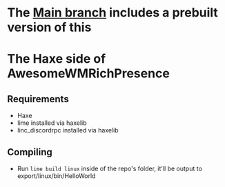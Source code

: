 # **The [Main branch](https://github.com/superpowers04/AwesomeWMRichPresence/) includes a prebuilt version of this**


# The Haxe side of AwesomeWMRichPresence
## Requirements
* Haxe
* lime installed via haxelib
* linc_discordrpc installed via haxelib
## Compiling
* Run `lime build linux` inside of the repo's folder, it'll be output to export/linux/bin/HelloWorld
